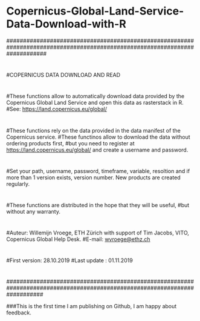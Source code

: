 # Copernicus-Global-Land-Service-Data-Download-with-R

############################################################################################################################
#
#COPERNICUS DATA DOWNLOAD AND READ
#
#These functions allow to automatically download data provided by the Copernicus Global Land Service and open this data as rasterstack in R.
#See: https://land.copernicus.eu/global/
#
#These functions rely on the data provided in the data manifest of the Copernicus service.
#These functinos allow to download the data without ordering products first,
#but you need to register at https://land.copernicus.eu/global/ and create a username and password. 
#
#Set your path, username, password, timeframe, variable, resoltion and if more than 1 version exists, version number. New products are created regularly.
#
#These functions are distributed in the hope that they will be useful,
#but without any warranty.
#
#Auteur: Willemijn Vroege, ETH Zürich with support of Tim Jacobs, VITO, Copernicus Global Help Desk.
#E-mail: wvroege@ethz.ch
#
#
#First version: 28.10.2019
#Last update  : 01.11.2019
#
###########################################################################################################################


###This is the first time I am publishing on Github, I am happy about feedback.
